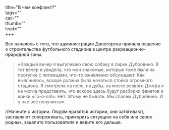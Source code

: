 title="В чем конфликт?"  
tags=""  
cat=""  
thumb=""  
lead=""  
+++  
 
Все началось с того, что администрация Двоегорска приняла решение о строительстве футбольного стадиона в центре рекреационно-природной зоны.

> «Каждый вечер я выгуливаю свою собаку в парке Дубровино. В тот вечер я увидела, что мои знакомые, которые тоже были на прогулке с питомцами, что-то оживленно обсуждают. Как выяснилось, вскоре должна была начаться стойка огромного стадиона. Я смотрела на поле, на дубы, на моего резвого Джефа и не могла представить, что вскоре здесь будут разборки фанатов и крики «Го-о-ол!». Нет. Этому не бывать. Мы спасем Дубровино. И у нас все получится».

//Начните с истории. Людям нравятся истории, они затягивают, заставляют сопереживать, примерить ситуацию на себя или своих родных, зацепите пользователя и ведите его дальше.